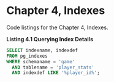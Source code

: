 # Chapter 4, Indexes

Code listings for the Chapter 4, Indexes.

**Listing 4.1 Querying Index Details**
```sql
SELECT indexname, indexdef
FROM pg_indexes
WHERE schemaname = 'game'
  AND tablename = 'player_stats'
  AND indexdef LIKE '%player_id%';
```
